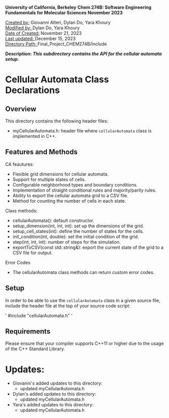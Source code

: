 <b>University of California, Berkeley</b>
<b>Chem 274B: Software Engineering Fundamentals for Molecular Sciences</b>
<b>November 2023</b>

<u>Created by:</u> Giovanni Alteri, Dylan Do, Yara Khoury<br>
<u>Modified by: </u> Dylan Do, Yara Khoury<br>
<u>Date of Created:</u> November 21, 2023 <br>
<u>Last updated: </u> December 15, 2023 <br>
<u>Directory Path: </u> Final_Project_CHEM274B/Include

<b>Description: <i>This subdirectory contains the API for the cellular automata setup. </i></b>

# Cellular Automata Class Declarations

## Overview
This directory contains the following header files: 

- myCellularAutomata.h: header file where `cellularAutomata` class is implemented in C++. 

## Features and Methods 

CA feautures: 

- Flexible grid dimensions for cellular automata.
- Support for multiple states of cells.
- Configurable neighborhood types and boundary conditions.
- Implementation of straight conditional rules and majority/parity rules.
- Ability to export the cellular automata grid to a CSV file.
- Method for counting the number of cells in each state.

Class methods: 

- cellularAutomata(): default constructor.
- setup_dimension(int, int, int): set up the dimensions of the grid.
- setup_cell_states(int): define the number of states for the cells.
- init_condition(int, double): set the initial condition of the grid.
- step(int, int, int): number of steps for the simulation.
- exportToCSV(const std::string&): export the current state of the grid to a CSV file for output.

Error Codes

- The cellularAutomata class methods can return custom error codes.


## Setup

In order to be able to use the `cellularAutomata` class in a given source file, include the header file at the top of your source code script:

' #include "cellularAutomata.h" '

## Requirements
Please ensure that your compiler supports C++11 or higher due to the usage of the C++ Standard Library.


# Updates:
- Giovanni's added updates to this directory:
    - updated myCellularAutomata.h
- Dylan's added updates to this directory:
    - updated myCellularAutomata.h
- Yara's added updates to this directory:
    - updated myCellularAutomata.h
